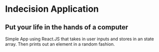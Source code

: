 # Indecision Application

## Put your life in the hands of a computer

Simple App using React.JS that takes in user inputs and stores in an state array. Then prints out an element in a random fashion.